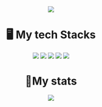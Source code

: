 <div align="center">
<img src="https://capsule-render.vercel.app/api?type=cylinder&color=auto&text=Front-End%20Growing%20Developer&fontAlignY=45&fontSize=40&height=150&desc=Sanghyun0505&descAlignY=70">  
</div>

# <div align="center">🖥️ My tech Stacks
<div align="center">
<img src="https://img.shields.io/badge/c-%2300599C.svg?style=for-the-badge&logo=c&logoColor=white"/></a>
<img src="https://img.shields.io/badge/html5-%23E34F26.svg?style=for-the-badge&logo=html5&logoColor=white"/></a>
<img src="https://img.shields.io/badge/css3-%231572B6.svg?style=for-the-badge&logo=css3&logoColor=white"/></a>
<img src="https://img.shields.io/badge/javascript-%23323330.svg?style=for-the-badge&logo=javascript&logoColor=%23F7DF1E"/></a>
<img src="https://img.shields.io/badge/react-%2320232a.svg?style=for-the-badge&logo=react&logoColor=%2361DAFB"/></a>
</div>
</div>

# <div align="center">👏My stats
<div align="center"><img src="https://github-readme-stats.vercel.app/api?username=Sanghyun0505&show_icons=true&theme=radical"/></a></div>
</div>
